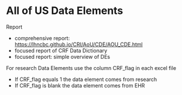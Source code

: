 # All of US Data Elements

Report
- comprehensive report: https://lhncbc.github.io/CRI/AoU/CDE/AOU_CDE.html
- focused report of CRF Data Dictionary
- focused report: simple overview of DEs

For research Data Elements use the column CRF_flag in each excel file
- If CRF_flag equals 1 the data element comes from research
- If CRF_flag is blank the data element comes from EHR
